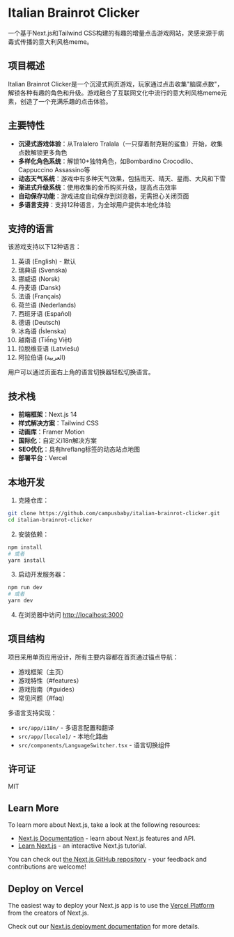 # Italian Brainrot Clicker

一个基于Next.js和Tailwind CSS构建的有趣的增量点击游戏网站，灵感来源于病毒式传播的意大利风格meme。

## 项目概述

Italian Brainrot Clicker是一个沉浸式网页游戏，玩家通过点击收集"脑腐点数"，解锁各种有趣的角色和升级。游戏融合了互联网文化中流行的意大利风格meme元素，创造了一个充满乐趣的点击体验。

## 主要特性

- **沉浸式游戏体验**：从Tralalero Tralala（一只穿着耐克鞋的鲨鱼）开始，收集点数解锁更多角色
- **多样化角色系统**：解锁10+独特角色，如Bombardino Crocodilo、Cappuccino Assassino等
- **动态天气系统**：游戏中有多种天气效果，包括雨天、晴天、星雨、大风和下雪
- **渐进式升级系统**：使用收集的金币购买升级，提高点击效率
- **自动保存功能**：游戏进度自动保存到浏览器，无需担心关闭页面
- **多语言支持**：支持12种语言，为全球用户提供本地化体验

## 支持的语言

该游戏支持以下12种语言：

1. 英语 (English) - 默认
2. 瑞典语 (Svenska)
3. 挪威语 (Norsk)
4. 丹麦语 (Dansk)
5. 法语 (Français)
6. 荷兰语 (Nederlands)
7. 西班牙语 (Español)
8. 德语 (Deutsch)
9. 冰岛语 (Íslenska)
10. 越南语 (Tiếng Việt)
11. 拉脱维亚语 (Latviešu)
12. 阿拉伯语 (العربية)

用户可以通过页面右上角的语言切换器轻松切换语言。

## 技术栈

- **前端框架**：Next.js 14
- **样式解决方案**：Tailwind CSS
- **动画库**：Framer Motion
- **国际化**：自定义i18n解决方案
- **SEO优化**：具有hreflang标签的动态站点地图
- **部署平台**：Vercel

## 本地开发

1. 克隆仓库：
```bash
git clone https://github.com/campusbaby/italian-brainrot-clicker.git
cd italian-brainrot-clicker
```

2. 安装依赖：
```bash
npm install
# 或者
yarn install
```

3. 启动开发服务器：
```bash
npm run dev
# 或者
yarn dev
```

4. 在浏览器中访问 [http://localhost:3000](http://localhost:3000)

## 项目结构

项目采用单页应用设计，所有主要内容都在首页通过锚点导航：

- 游戏框架（主页）
- 游戏特性（#features）
- 游戏指南（#guides）
- 常见问题（#faq）

多语言支持实现：
- `src/app/i18n/` - 多语言配置和翻译
- `src/app/[locale]/` - 本地化路由
- `src/components/LanguageSwitcher.tsx` - 语言切换组件

## 许可证

MIT

## Learn More

To learn more about Next.js, take a look at the following resources:

- [Next.js Documentation](https://nextjs.org/docs) - learn about Next.js features and API.
- [Learn Next.js](https://nextjs.org/learn) - an interactive Next.js tutorial.

You can check out [the Next.js GitHub repository](https://github.com/vercel/next.js) - your feedback and contributions are welcome!

## Deploy on Vercel

The easiest way to deploy your Next.js app is to use the [Vercel Platform](https://vercel.com/new?utm_medium=default-template&filter=next.js&utm_source=create-next-app&utm_campaign=create-next-app-readme) from the creators of Next.js.

Check out our [Next.js deployment documentation](https://nextjs.org/docs/app/building-your-application/deploying) for more details.
